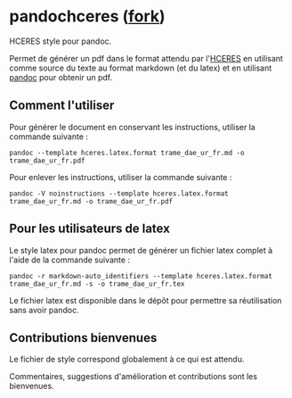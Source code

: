 # pandochceres ([fork](https://github.com/danielleberre/pandochceres))

HCERES style pour pandoc.

Permet de générer un pdf dans le format attendu par l'[HCERES](http://www.hceres.fr)
en utilisant comme source du texte au format markdown (et du latex)
et en utilisant [pandoc](http://pandoc.org) pour obtenir un pdf.

## Comment l'utiliser

Pour générer le document en conservant les instructions, utiliser la commande suivante :

`pandoc --template hceres.latex.format trame_dae_ur_fr.md -o trame_dae_ur_fr.pdf`

Pour enlever les instructions, utiliser la commande suivante :

`pandoc -V noinstructions --template hceres.latex.format trame_dae_ur_fr.md -o trame_dae_ur_fr.pdf`

## Pour les utilisateurs de latex

Le style latex pour pandoc permet de générer un fichier latex complet à l'aide de la commande suivante :

```
pandoc -r markdown-auto_identifiers --template hceres.latex.format trame_dae_ur_fr.md -s -o trame_dae_ur_fr.tex
```

Le fichier latex est disponible dans le dépôt pour permettre sa réutilisation sans avoir pandoc.

## Contributions bienvenues

Le fichier de style correspond globalement à ce qui est attendu.

Commentaires, suggestions d'amélioration et contributions sont les bienvenues.
